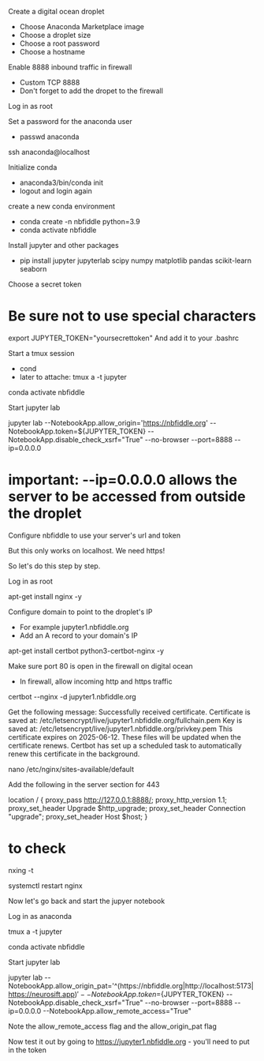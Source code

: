 Create a digital ocean droplet
- Choose Anaconda Marketplace image
- Choose a droplet size
- Choose a root password
- Choose a hostname

Enable 8888 inbound traffic in firewall
- Custom TCP 8888
- Don't forget to add the dropet to the firewall

Log in as root

Set a password for the anaconda user
- passwd anaconda

ssh anaconda@localhost

Initialize conda
- anaconda3/bin/conda init
- logout and login again

create a new conda environment
- conda create -n nbfiddle python=3.9
- conda activate nbfiddle

Install jupyter and other packages
- pip install jupyter jupyterlab scipy numpy matplotlib pandas scikit-learn seaborn

Choose a secret token
# Be sure not to use special characters
export JUPYTER_TOKEN="yoursecrettoken"
And add it to your .bashrc

Start a tmux session
- cond
- later to attache: tmux a -t jupyter

conda activate nbfiddle

Start jupyter lab

jupyter lab --NotebookApp.allow_origin='https://nbfiddle.org' --NotebookApp.token=${JUPYTER_TOKEN} --NotebookApp.disable_check_xsrf="True" --no-browser --port=8888 --ip=0.0.0.0

# important: --ip=0.0.0.0 allows the server to be accessed from outside the droplet

Configure nbfiddle to use your server's url and token

But this only works on localhost. We need https!

So let's do this step by step.

Log in as root

apt-get install nginx -y

Configure domain to point to the droplet's IP
- For example jupyter1.nbfiddle.org
- Add an A record to your domain's IP

apt-get install certbot python3-certbot-nginx -y

Make sure port 80 is open in the firewall on digital ocean
- In firewall, allow incoming http and https traffic

certbot --nginx -d jupyter1.nbfiddle.org

Get the following message:
Successfully received certificate.
Certificate is saved at: /etc/letsencrypt/live/jupyter1.nbfiddle.org/fullchain.pem
Key is saved at:         /etc/letsencrypt/live/jupyter1.nbfiddle.org/privkey.pem
This certificate expires on 2025-06-12.
These files will be updated when the certificate renews.
Certbot has set up a scheduled task to automatically renew this certificate in the background.

nano /etc/nginx/sites-available/default

Add the following in the server section for 443

location / {
    proxy_pass http://127.0.0.1:8888/;
    proxy_http_version 1.1;
    proxy_set_header Upgrade $http_upgrade;
    proxy_set_header Connection "upgrade";
    proxy_set_header Host $host;
}

# to check
nxing -t

systemctl restart nginx


Now let's go back and start the jupyer notebook

Log in as anaconda

tmux a -t jupyter

conda activate nbfiddle

Start jupyter lab

jupyter lab --NotebookApp.allow_origin_pat='^(https://nbfiddle\.org|http://localhost:5173|https://neurosift.app)$' --NotebookApp.token=${JUPYTER_TOKEN} --NotebookApp.disable_check_xsrf="True" --no-browser --port=8888 --ip=0.0.0.0 --NotebookApp.allow_remote_access="True"

Note the allow_remote_access flag and the allow_origin_pat flag

Now test it out by going to https://jupyter1.nbfiddle.org - you'll need to put in the token
